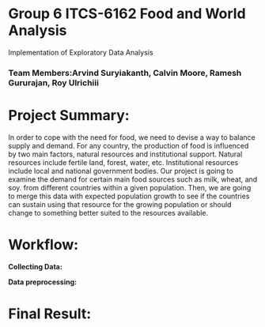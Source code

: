 # Group 6 ITCS-6162 Food and World Analysis
Implementation of Exploratory Data Analysis

### Team Members:Arvind Suryiakanth, Calvin Moore, Ramesh Gururajan, Roy Ulrichiii

# Project Summary:
In order to cope with the need for food, we need to devise a way to balance supply and demand. For any country, the production of food is influenced by two main factors, natural resources and institutional support. Natural resources include fertile land, forest, water, etc. Institutional resources include local and national government bodies. Our project is going to examine the demand for certain main food sources such as milk, wheat, and soy. from different countries within a given population. Then, we are going to merge this data with expected population growth to see if the countries can sustain using that resource for the growing population or should change to something better suited to the resources available.

# Workflow:

**Collecting Data:**


**Data preprocessing:**

# Final Result:

